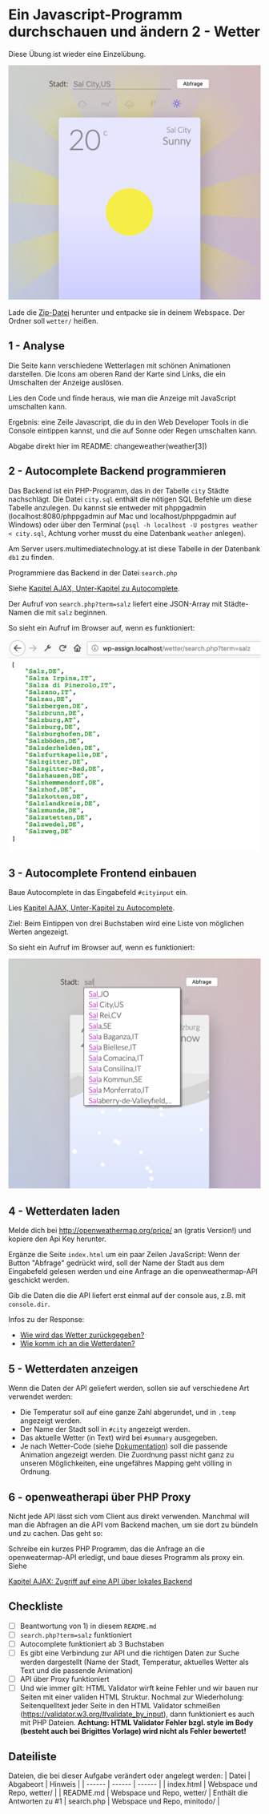 # Ein Javascript-Programm durchschauen und ändern 2 - Wetter
Diese Übung ist wieder eine Einzelübung.

![Endergebnis](result.png)

Lade die [Zip-Datei](https://gitlab.mediacube.at/bjelline/wp-assignments-public/-/jobs/artifacts/master/raw/wetter.zip?job=zip) herunter und entpacke sie in deinem Webspace. Der Ordner soll `wetter/` heißen.

## 1 - Analyse

Die Seite kann verschiedene Wetterlagen mit schönen Animationen darstellen.
Die Icons am oberen Rand der Karte sind Links, die ein Umschalten
der Anzeige auslösen.

Lies den Code und finde heraus, wie man die Anzeige mit JavaScript umschalten kann.

Ergebnis: eine Zeile Javascript, die du in den Web Developer Tools in die
Console eintippen kannst, und die auf Sonne oder Regen umschalten kann.

Abgabe direkt hier im README: changeweather(weather[3])

## 2 - Autocomplete Backend programmieren

Das Backend ist ein PHP-Programm, das in der
Tabelle `city` Städte nachschlägt. Die Datei `city.sql`
enthält die nötigen SQL Befehle um diese Tabelle anzulegen. Du kannst sie entweder mit phppgadmin (localhost:8080/phppgadmin auf Mac und localhost/phppgadmin auf Windows) oder über den Terminal (`psql -h localhost -U postgres weather < city.sql`, Achtung vorher musst du eine Datenbank `weather` anlegen).

Am Server users.multimediatechnology.at ist diese Tabelle
in der Datenbank `db1` zu finden. 

Programmiere das Backend in der Datei `search.php`

Siehe [Kapitel AJAX, Unter-Kapitel zu Autocomplete](https://web-development.github.io/applied-js-and-css/ajax/#slide-11).

Der Aufruf von `search.php?term=salz` liefert eine JSON-Array
mit Städte-Namen die mit `salz` beginnen.

So sieht ein Aufruf im Browser auf, wenn es funktioniert:

![Endergebnis](backend.png)

## 3 - Autocomplete Frontend einbauen

Baue Autocomplete in das Eingabefeld `#cityinput` ein.

Lies [Kapitel AJAX, Unter-Kapitel zu Autocomplete](https://web-development.github.io/applied-js-and-css/ajax/#slide-11).

Ziel: Beim Eintippen von drei Buchstaben wird eine Liste
von möglichen Werten angezeigt.

So sieht ein Aufruf im Browser auf, wenn es funktioniert:

![Endergebnis](frontend.png)

## 4 - Wetterdaten laden

Melde dich bei http://openweathermap.org/price/ an (gratis Version!) und kopiere
den Api Key herunter.

Ergänze die Seite `index.html` um ein paar Zeilen JavaScript:
Wenn der Button "Abfrage" gedrückt wird, soll der
Name der Stadt aus dem Eingabefeld gelesen werden
und eine Anfrage an die openweathermap-API geschickt werden.

Gib die Daten die die API liefert erst einmal auf
der console aus, z.B. mit `console.dir`.

Infos zu der Response:
- [Wie wird das Wetter zurückgegeben?](https://openweathermap.org/weather-conditions )
- [Wie komm ich an die Wetterdaten?](https://openweathermap.org/current#name )

## 5 - Wetterdaten anzeigen

Wenn die Daten der API geliefert werden,
sollen sie auf verschiedene Art verwendet werden:

- Die Temperatur soll auf eine ganze Zahl abgerundet, und in `.temp` angezeigt werden.
- Der Name der Stadt soll in `#city` angezeigt werden.
- Das aktuelle Wetter (in Text) wird bei `#summary` ausgegeben.
- Je nach Wetter-Code (siehe [Dokumentation](https://openweathermap.org/weather-conditions#Weather-Condition-Codes-2 )) soll die passende Animation angezeigt werden. Die Zuordnung passt nicht ganz zu unseren Möglichkeiten, eine ungefähres Mapping geht völling in Ordnung.

## 6 - openweatherapi über PHP Proxy

Nicht jede API lässt sich vom Client aus direkt verwenden.
Manchmal will man die Abfragen an die API vom Backend machen,
um sie dort zu bündeln und zu cachen. Das geht so:

Schreibe ein kurzes PHP Programm, das die Anfrage an die openweatermap-API erledigt,
und baue dieses Programm als proxy ein. Siehe

[Kapitel AJAX: Zugriff auf eine API über lokales Backend](https://web-development.github.io/applied-js-and-css/ajax/#slide-15)

## Checkliste
- [ ] Beantwortung von 1) in diesem `README.md`
- [ ] `search.php?term=salz` funktioniert
- [ ] Autocomplete funktioniert ab 3 Buchstaben
- [ ] Es gibt eine Verbindung zur API und die richtigen Daten zur Suche werden dargestellt 
(Name der Stadt, Temperatur, aktuelles Wetter als Text und die passende Animation)
- [ ] API über Proxy funktioniert
- [ ] Und wie immer gilt: HTML Validator wirft keine Fehler und wir bauen nur Seiten mit einer validen HTML Struktur. Nochmal zur Wiederholung: Seitenquelltext jeder Seite in den HTML Validator schmeißen (https://validator.w3.org/#validate_by_input), dann funktioniert es auch mit PHP Dateien. **Achtung: HTML Validator Fehler bzgl. style im Body (besteht auch bei Brigittes Vorlage) wird nicht als Fehler bewertet!**

## Dateiliste
Dateien, die bei dieser Aufgabe verändert oder angelegt werden:
| Datei | Abgabeort | Hinweis |
| ------ | ------ | ------ |
| index.html | Webspace und Repo, wetter/ |
| README.md | Webspace und Repo, wetter/ | Enthält die Antworten zu #1
| search.php | Webspace und Repo, minitodo/ | 


